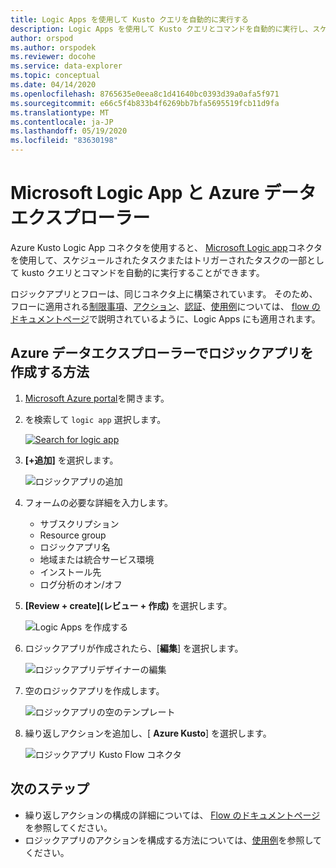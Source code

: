 ```yaml
---
title: Logic Apps を使用して Kusto クエリを自動的に実行する
description: Logic Apps を使用して Kusto クエリとコマンドを自動的に実行し、スケジュールを設定する方法について説明します。
author: orspod
ms.author: orspodek
ms.reviewer: docohe
ms.service: data-explorer
ms.topic: conceptual
ms.date: 04/14/2020
ms.openlocfilehash: 8765635e0eea8c1d41640bc0393d39a0afa5f971
ms.sourcegitcommit: e66c5f4b833b4f6269bb7bfa5695519fcb11d9fa
ms.translationtype: MT
ms.contentlocale: ja-JP
ms.lasthandoff: 05/19/2020
ms.locfileid: "83630198"
---
```

# <a name="microsoft-logic-app-and-azure-data-explorer"></a>Microsoft Logic App と Azure データエクスプローラー

Azure Kusto Logic App コネクタを使用すると、 [Microsoft Logic app](https://docs.microsoft.com/azure/logic-apps/logic-apps-what-are-logic-apps)コネクタを使用して、スケジュールされたタスクまたはトリガーされたタスクの一部として kusto クエリとコマンドを自動的に実行することができます。

ロジックアプリとフローは、同じコネクタ上に構築されています。 そのため、フローに適用される[制限事項](flow.md#limitations)、[アクション](flow.md#azure-kusto-flow-actions)、[認証](flow.md#authentication)、[使用例](flow.md#azure-kusto-flow-actions)については、 [flow のドキュメントページ](flow.md)で説明されているように、Logic Apps にも適用されます。

## <a name="how-to-create-a-logic-app-with-azure-data-explorer"></a>Azure データエクスプローラーでロジックアプリを作成する方法

1. [Microsoft Azure portal](https://ms.portal.azure.com/)を開きます。 
1. を検索して `logic app` 選択します。

    [![](./Images/logicapps/logicapp-search.png "Search for logic app")](./Images/logicapps/logicapp-search.png#lightbox)

1. **[+追加]** を選択します。

    ![ロジックアプリの追加](./Images/logicapps/logicapp-add.png)

1. フォームの必要な詳細を入力します。
    * サブスクリプション
    * Resource group
    * ロジックアプリ名
    * 地域または統合サービス環境
    * インストール先
    * ログ分析のオン/オフ
1. **[Review + create]\(レビュー + 作成\)** を選択します。

    ![Logic Apps を作成する](./Images/logicapps/logicapp-create-new.png)

1. ロジックアプリが作成されたら、[**編集**] を選択します。

    ![ロジックアプリデザイナーの編集](./Images/logicapps/logicapp-editdesigner.png "logicapp-editdesigner")

1. 空のロジックアプリを作成します。

    ![ロジックアプリの空のテンプレート](./Images/logicapps/logicapp-blanktemplate.png "logicapp-空白のテンプレート")

1. 繰り返しアクションを追加し、[ **Azure Kusto**] を選択します。

    ![ロジックアプリ Kusto Flow コネクタ](./Images/logicapps/logicapp-kustoconnector.png "logicapp-kustoconnector")

## <a name="next-steps"></a>次のステップ

* 繰り返しアクションの構成の詳細については、 [Flow のドキュメントページ](flow.md)を参照してください。
* ロジックアプリのアクションを構成する方法については、[使用例](flow.md#azure-kusto-flow-actions)を参照してください。
